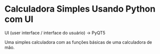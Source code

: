 # Calculadora Simples Usando Python com UI

UI (user interface / interface do usuário) -> PyQT5

Uma simples calculadora com as funções básicas de uma calculadora de mão.
